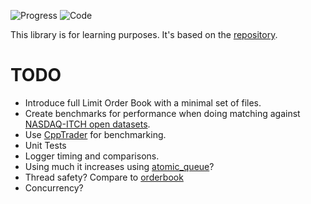 ![Progress](https://progress-bar.dev/30/?title=Code)
![Code](https://img.shields.io/badge/-c++-black?logo=c%2B%2B&style=social)


This library is for learning purposes. It's based on the [repository](https://github.com/alexrichterxyz/research_limit_order_book/tree/main).

# TODO

* Introduce full Limit Order Book with a minimal set of files.
* Create benchmarks for performance when doing matching against [NASDAQ-ITCH open datasets](https://emi.nasdaq.com/ITCH/Nasdaq%20ITCH/).
* Use [CppTrader](https://github.com/chronoxor/CppTrader/tree/master) for benchmarking.
* Unit Tests
* Logger timing and comparisons.
* Using much it increases using [atomic_queue](https://github.com/max0x7ba/atomic_queue)?
* Thread safety? Compare to [orderbook](https://github.com/bigfatwhale/orderbook)
* Concurrency? 


